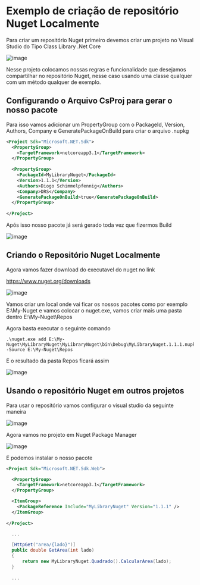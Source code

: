 # Exemplo de criação de repositório Nuget Localmente

Para criar um repositório Nuget primeiro devemos criar um projeto no Visual Studio do Tipo Class Library .Net Core

![image](https://user-images.githubusercontent.com/30643035/114809529-57d2c800-9d78-11eb-9ad5-9856ce273e43.png)

Nesse projeto colocamos nossas regras e funcionalidade que desejamos compartilhar no repositório Nuget, nesse caso usando uma classe qualquer com um método qualquer de exemplo.

## Configurando o Arquivo CsProj para gerar o nosso pacote

Para isso vamos adicionar um PropertyGroup com o PackageId, Version, Authors, Company e GeneratePackageOnBuild para criar o arquivo .nupkg  

```xml
<Project Sdk="Microsoft.NET.Sdk">
  <PropertyGroup>
    <TargetFramework>netcoreapp3.1</TargetFramework>
  </PropertyGroup>
  
  <PropertyGroup>
    <PackageId>MyLibraryNuget</PackageId>
    <Version>1.1.1</Version>
    <Authors>Diogo Schimmelpfennig</Authors>
    <Company>DRS</Company>
    <GeneratePackageOnBuild>true</GeneratePackageOnBuild>
  </PropertyGroup>
  
</Project>
```

Após isso nosso pacote já será gerado toda vez que fizermos Build

![image](https://user-images.githubusercontent.com/30643035/114809600-7afd7780-9d78-11eb-919b-8fdf22c3d1b9.png)


## Criando o Repositório Nuget Localmente

Agora vamos fazer download do executavel do nuget no link  

https://www.nuget.org/downloads  

![image](https://user-images.githubusercontent.com/30643035/114809723-b7c96e80-9d78-11eb-91f8-d12d60c3f44b.png)

Vamos criar um local onde vai ficar os nossos pacotes como por exemplo E:\My-Nuget e vamos colocar o nuget.exe, vamos criar mais uma pasta dentro E:\My-Nuget\Repos

Agora basta executar o seguinte comando

```console
.\nuget.exe add E:\My-Nuget\MyLibraryNuget\MyLibraryNuget\bin\Debug\MyLibraryNuget.1.1.1.nupkg -Source E:\My-Nuget\Repos
```

E o resultado da pasta Repos ficará assim 

![image](https://user-images.githubusercontent.com/30643035/114809996-30c8c600-9d79-11eb-9582-acff562be157.png)



## Usando o repositório Nuget em outros projetos

Para usar o repositório vamos configurar o visual studio da seguinte maneira 

![image](https://user-images.githubusercontent.com/30643035/114810107-68d00900-9d79-11eb-91db-92967ae7b958.png)


Agora vamos no projeto em Nuget Package Manager 

![image](https://user-images.githubusercontent.com/30643035/114810217-96b54d80-9d79-11eb-8cea-e19e64a2ec19.png)

E podemos instalar o nosso pacote 

```xml
<Project Sdk="Microsoft.NET.Sdk.Web">

  <PropertyGroup>
    <TargetFramework>netcoreapp3.1</TargetFramework>
  </PropertyGroup>

  <ItemGroup>
    <PackageReference Include="MyLibraryNuget" Version="1.1.1" />
  </ItemGroup> 
  
</Project>
```

```csharp
  ...

  [HttpGet("area/{lado}")]
  public double GetArea(int lado)
  {
      return new MyLibraryNuget.Quadrado().CalcularArea(lado);
  }
  
  ...
```



